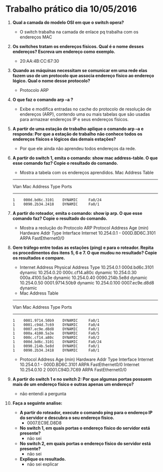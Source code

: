 # Trabalho prático dia 10/05/2016

1. __Qual a camada do modelo OSI em que o switch opera?__
    - O switch trabalha na camada de enlace pq trabalha com os endereços MAC
2. __Os switches tratam os endereços físicos. Qual é o nome desses endereços? Escreva
um endereço como exemplo.__
    - 20:AA:4B:CC:67:30
3. __Quando as máquinas necessitam se comunicar em uma rede elas fazem uso de um
protocolo que associa endereço físico ao endereço lógico. Qual o nome desse
protocolo?__
    - Protocolo ARP
4. __O que faz o comando arp –a ?__
    - Exibe e modifica entradas no cache do protocolo de resolução de endereços (ARP), contendo uma ou mais tabelas que são 
usadas para armazear endereços IP e seus endereços físicos.
5. __A partir de uma estação de trabalho aplique o comando arp –a e responda: Por que a
estação de trabalho não conhece todos os endereços físicos e lógicos das demais
estações?__
    - Por que ele ainda não aprendeu todos endereços da rede.
6. __A partir do switch 1, emita o comando: show mac address-table. O que esse comando
faz? Copie o resultado do comando.__
    - Mostra a tabela com os endereços aprendidos.
            Mac Address Table
    -------------------------------------------

    Vlan    Mac Address       Type        Ports
    ----    -----------       --------    -----

       1    000d.bd6c.3101    DYNAMIC     Fa0/24
       1    0090.2b34.2418    DYNAMIC     Fa0/1
7. __A partir do roteador, emita o comando: show ip arp. O que esse comando faz? Copie o
resultado do comando.__
    - Mostra a reolução do Protocolo ARP
    Protocol  Address          Age (min)  Hardware Addr   Type   Interface
    Internet  10.254.0.1              -   000D.BD6C.3101  ARPA   FastEthernet0/0
8. __Gere tráfego entre todas as estações (ping) e para o roteador. Repita os
procedimentos dos itens 5, 6 e 7. O que mudou no resultado? Copie os resultados e
compare.__
    - Internet Address      Physical Address      Type
      10.254.0.1            000d.bd6c.3101        dynamic
      10.254.0.20           000c.cf14.a80c        dynamic
      10.254.0.30           000a.4100.5a3e        dynamic
      10.254.0.40           0090.214b.5e8d        dynamic
      10.254.0.50           0001.9714.50b9        dynamic
      10.254.0.100          0007.ec9e.d8d8        dynamic
	- Mac Address Table
	------------------------------------------
	Vlan    Mac Address       Type        Ports
	----    -----------       --------    -----
	   1    0001.9714.50b9    DYNAMIC     Fa0/1
	   1    0001.c94d.7c69    DYNAMIC     Fa0/4
	   1    0007.ec9e.d8d8    DYNAMIC     Fa0/1
	   1    000a.4100.5a3e    DYNAMIC     Fa0/5
	   1    000c.cf14.a80c    DYNAMIC     Fa0/2
	   1    000d.bd6c.3101    DYNAMIC     Fa0/24
	   1    0090.214b.5e8d    DYNAMIC     Fa0/1
	   1    0090.2b34.2418    DYNAMIC     Fa0/1
	- Protocol  Address          Age (min)  Hardware Addr   Type   Interface
	  Internet  10.254.0.1              -   000D.BD6C.3101  ARPA   FastEthernet0/0
	  Internet  10.254.0.10             2   0001.C94D.7C69  ARPA   FastEthernet0/0
9. __A partir do switch 1 e no switch 2: Por que algumas portas possuem mais de um
endereço físico e outras apenas um endereço?__
	- não entendi a pergunta
10. __Faça a seguinte analise:__
    - __A partir do roteador, execute o comando ping para o endereço IP do servidor e descubra o seu endereço físico.__
		- 0007.EC9E.D8D8 
    - __No switch 1, em quais portas o endereço físico do servidor está presente?__
		- não sei
    - __No switch 2, em quais portas o endereço físico do servidor está presente?__
		- não sei
    - __Explique os resultado.__
		- não sei explicar
